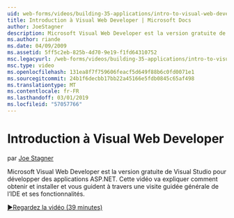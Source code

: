 ```yaml
---
uid: web-forms/videos/building-35-applications/intro-to-visual-web-developer
title: Introduction à Visual Web Developer | Microsoft Docs
author: JoeStagner
description: Microsoft Visual Web Developer est la version gratuite de Visual Studio pour développer des applications ASP.NET. Cette vidéo explique comment obtenir et l’installer avec t...
ms.author: riande
ms.date: 04/09/2009
ms.assetid: 5ff5c2eb-825b-4d70-9e19-f1fd64310752
msc.legacyurl: /web-forms/videos/building-35-applications/intro-to-visual-web-developer
msc.type: video
ms.openlocfilehash: 131ea8f7f759606feacf5d649f88b6c0fd0071e1
ms.sourcegitcommit: 24b1f6decbb17bb22a45166e5fdb0845c65af498
ms.translationtype: MT
ms.contentlocale: fr-FR
ms.lasthandoff: 03/01/2019
ms.locfileid: "57057766"
---
```

<a name="intro-to-visual-web-developer"></a>Introduction à Visual Web Developer
====================
par [Joe Stagner](https://github.com/JoeStagner)

Microsoft Visual Web Developer est la version gratuite de Visual Studio pour développer des applications ASP.NET. Cette vidéo va expliquer comment obtenir et installer et vous guident à travers une visite guidée générale de l’IDE et ses fonctionnalités.

[&#9654;Regardez la vidéo (39 minutes)](https://channel9.msdn.com/Blogs/ASP-NET-Site-Videos/intro-to-visual-web-developer)
